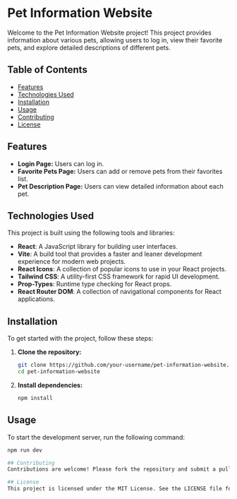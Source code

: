 # Pet Information Website

Welcome to the Pet Information Website project! This project provides information about various pets, allowing users to log in, view their favorite pets, and explore detailed descriptions of different pets.

## Table of Contents

- [Features](#features)
- [Technologies Used](#technologies-used)
- [Installation](#installation)
- [Usage](#usage)
- [Contributing](#contributing)
- [License](#license)

## Features

- **Login Page:** Users can log in.
- **Favorite Pets Page:** Users can add or remove pets from their favorites list.
- **Pet Description Page:** Users can view detailed information about each pet.

## Technologies Used

This project is built using the following tools and libraries:

- **React**: A JavaScript library for building user interfaces.
- **Vite**: A build tool that provides a faster and leaner development experience for modern web projects.
- **React Icons**: A collection of popular icons to use in your React projects.
- **Tailwind CSS**: A utility-first CSS framework for rapid UI development.
- **Prop-Types**: Runtime type checking for React props.
- **React Router DOM**: A collection of navigational components for React applications.

## Installation

To get started with the project, follow these steps:

1. **Clone the repository:**

   ```bash
   git clone https://github.com/your-username/pet-information-website.git
   cd pet-information-website
   ```

2. **Install dependencies:**
   ```bash
   npm install
   ```

## Usage

To start the development server, run the following command:

```bash
npm run dev

## Contributing
Contributions are welcome! Please fork the repository and submit a pull request.

## License
This project is licensed under the MIT License. See the LICENSE file for details.
```
